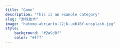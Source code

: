 ```yaml
---
title: "Game"
description: "This is an example category"
slug: "游戏技术"
image: "hutomo-abrianto-l2jk-uxb1BY-unsplash.jpg"
style:
    background: "#2a9d8f"
    color: "#fff"
---
```

